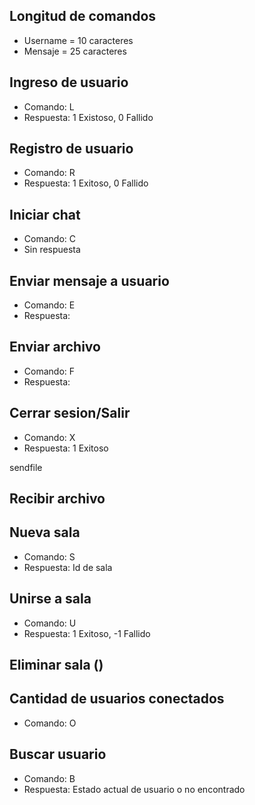 ## Longitud de comandos
- Username = 10 caracteres
- Mensaje = 25 caracteres

## Ingreso de usuario
- Comando: L<Username>
- Respuesta: 1 Existoso, 0 Fallido

## Registro de usuario
- Comando: R<Username>
- Respuesta: 1 Exitoso, 0 Fallido

## Iniciar chat
- Comando: C
- Sin respuesta

## Enviar mensaje a usuario
- Comando: E<Username><Mensaje>
- Respuesta:

## Enviar archivo
- Comando: F<Directorio><Username>
- Respuesta: 

## Cerrar sesion/Salir
- Comando: X
- Respuesta: 1 Exitoso

sendfile
## Recibir archivo


## Nueva sala
- Comando: S
- Respuesta: Id de sala

## Unirse a sala
- Comando: U <Id sala>
- Respuesta: 1 Exitoso,  -1 Fallido

## Eliminar sala ()
## Cantidad de usuarios conectados
- Comando: O

## Buscar usuario
- Comando: B <Username>
- Respuesta: Estado actual de usuario o no encontrado